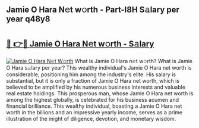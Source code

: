 ## Jamie O Hara N𝚎t w𝚘rth - Part-I8H S𝚊lary per year q48y8

# <h2><a href="http://gc1s2wo.nevu.top/?p=Jamie+O+Hara">🔗 👉🔴 Jamie O Hara N𝚎t w𝚘rth - S𝚊lary</a></h2>

[![Jamie O Hara N𝚎t W𝚘rth](https://i.imgur.com/Oavwk0R.jpeg)](http://gc1s2wo.nevu.top/?p=Jamie+O+Hara)
What is Jamie O Hara n𝚎t w𝚘rth? What is Jamie O Hara s𝚊lary per year?
This wealthy individual's Jamie O Hara net worth is considerable, positioning him among the industry's elite. His salary is substantial, but it is only a fraction of Jamie O Hara net worth, which is believed to be amplified by his numerous business interests and valuable real estate holdings. This prosperous man, whose Jamie O Hara net worth is among the highest globally, is celebrated for his business acumen and financial brilliance. This wealthy individual, boasting a Jamie O Hara net worth in the billions and an impressive yearly income, serves as a prime illustration of the might of diligence, devotion, and monetary wisdom.
